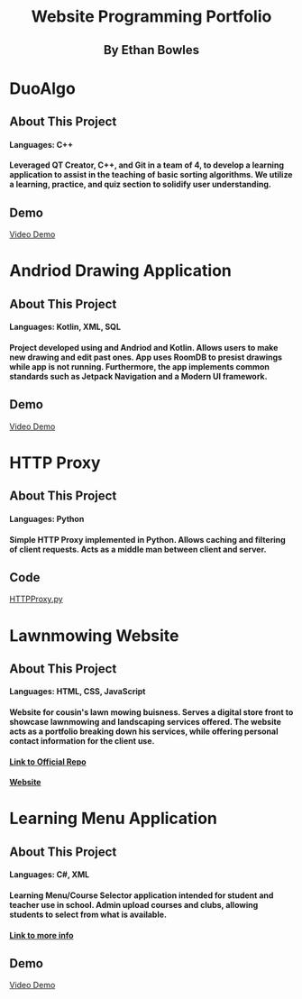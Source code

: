 <h1 align="center">Website Programming Portfolio</h1>
<h2 align="center">By Ethan Bowles</h2>

# DuoAlgo
## About This Project
#### Languages: C++
#### Leveraged QT Creator, C++, and Git in a team of 4, to develop a learning application to assist in the teaching of basic sorting algorithms. We utilize a learning, practice, and quiz section to solidify user understanding.

## Demo
[Video Demo](https://drive.google.com/file/d/14oZwo6S6V0MmjKN4-MBA1dEMJKMObT6l/view?usp=sharing)

# Andriod Drawing Application
## About This Project
#### Languages: Kotlin, XML, SQL
#### Project developed using and Andriod and Kotlin. Allows users to make new drawing and edit past ones. App uses RoomDB to presist drawings while app is not running. Furthermore, the app implements common standards such as Jetpack Navigation and a Modern UI framework.

## Demo
[Video Demo](https://youtu.be/2Yhsurvms_I)

# HTTP Proxy
## About This Project
#### Languages: Python
#### Simple HTTP Proxy implemented in Python. Allows caching and filtering of client requests. Acts as a middle man between client and server.

## Code
[HTTPProxy.py](https://github.com/ethanbowles03/WebsitePortfolio/blob/main/HTTPproxy.py)

# Lawnmowing Website
## About This Project
#### Languages: HTML, CSS, JavaScript
#### Website for cousin's lawn mowing buisness. Serves a digital store front to showcase lawnmowing and landscaping services offered. The website acts as a portfolio breaking down his services, while offering personal contact information for the client use.
#### [Link to Official Repo](https://github.com/ethanbowles03/LawnMowingWebsite/)
#### [Website](https://snidermowing.com)

# Learning Menu Application
## About This Project
#### Languages: C#, XML
#### Learning Menu/Course Selector application intended for student and teacher use in school. Admin upload courses and clubs, allowing students to select from what is available.
#### [Link to more info](https://github.com/ethanbowles03/HighSchoolProgrammingPortfolio/tree/main/LearningMenu)

## Demo
[Video Demo](https://youtu.be/2jiGsc7BIao)


